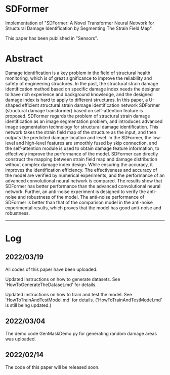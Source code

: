 # SDFormer
Implementation of "SDFormer: A Novel Transformer Neural Network for Structural Damage Identification by Segmenting The Strain Field Map".

This paper has been published in "Sensors".

# Abstract
Damage identification is a key problem in the field of structural health monitoring, which is of great significance to improve the reliability and safety of engineering structures. In the past, the structural strain damage identification method based on specific damage index needs the designer to have rich experience and background knowledge, and the designed damage index is hard to apply to different structures. In this paper, a U-shaped efficient structural strain damage identification network SDFormer (structural damage transformer) based on self-attention feature is proposed. SDFormer regards the problem of structural strain damage identification as an image segmentation problem, and introduces advanced image segmentation technology for structural damage identification. This network takes the strain field map of the structure as the input, and then outputs the predicted damage location and level. In the SDFormer, the low-level and high-level features are smoothly fused by skip connection, and the self-attention module is used to obtain damage feature information, to effectively improve the performance of the model. SDFormer can directly construct the mapping between strain field map and damage distribution without complex damage index design. While ensuring the accuracy, it improves the identification efficiency. The effectiveness and accuracy of the model are verified by numerical experiments, and the performance of an advanced convolutional neural network is compared. The results show that SDFormer has better performance than the advanced convolutional neural network. Further, an anti-noise experiment is designed to verify the anti-noise and robustness of the model. The anti-noise performance of SDFormer is better than that of the comparison model in the anti-noise experimental results, which proves that the model has good anti-noise and robustness.

--------------------

# Log
## 2022/03/19

All codes of this paper have been uploaded. 

Updated instructions on how to generate datasets. See 'HowToGenerateTheDataset.md' for details. 

Updated instructions on how to train and test the model. See 'HowToTrainAndTestModel.md' for details. ('HowToTrainAndTestModel.md' is still being updated.)

## 2022/03/04

The demo code GenMaskDemo.py for generating random damage areas was uploaded. 

## 2022/02/14

The code of this paper will be released soon.
